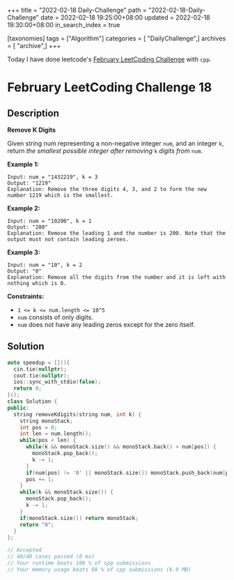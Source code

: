 +++
title = "2022-02-18 Daily-Challenge"
path = "2022-02-18-Daily-Challenge"
date = 2022-02-18 19:25:00+08:00
updated = 2022-02-18 19:30:00+08:00
in_search_index = true

[taxonomies]
tags = ["Algorithm"]
categories = [ "DailyChallenge",]
archives = [ "archive",]
+++

Today I have done leetcode's [February LeetCoding Challenge](https://leetcode.com/problems/combination-sum/) with `cpp`.

<!-- more -->

# February LeetCoding Challenge 18

## Description

**Remove K Digits**

Given string num representing a non-negative integer `num`, and an integer `k`, return *the smallest possible integer after removing* `k` *digits from* `num`.

 

**Example 1:**

```
Input: num = "1432219", k = 3
Output: "1219"
Explanation: Remove the three digits 4, 3, and 2 to form the new number 1219 which is the smallest.
```

**Example 2:**

```
Input: num = "10200", k = 1
Output: "200"
Explanation: Remove the leading 1 and the number is 200. Note that the output must not contain leading zeroes.
```

**Example 3:**

```
Input: num = "10", k = 2
Output: "0"
Explanation: Remove all the digits from the number and it is left with nothing which is 0.
```

 

**Constraints:**

- `1 <= k <= num.length <= 10^5`
- `num` consists of only digits.
- `num` does not have any leading zeros except for the zero itself.

## Solution

``` cpp
auto speedup = [](){
  cin.tie(nullptr);
  cout.tie(nullptr);
  ios::sync_with_stdio(false);
  return 0;
}();
class Solution {
public:
  string removeKdigits(string num, int k) {
    string monoStack;
    int pos = 0;
    int len = num.length();
    while(pos < len) {
      while(k && monoStack.size() && monoStack.back() > num[pos]) {
        monoStack.pop_back();
        k -= 1;
      }
      if(num[pos] != '0' || monoStack.size()) monoStack.push_back(num[pos]);
      pos += 1;
    }
    while(k && monoStack.size()) {
      monoStack.pop_back();
      k -= 1;
    }
    if(monoStack.size()) return monoStack;
    return "0";
  }
};

// Accepted
// 40/40 cases passed (0 ms)
// Your runtime beats 100 % of cpp submissions
// Your memory usage beats 88 % of cpp submissions (6.9 MB)
```
